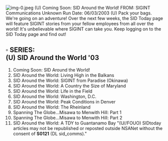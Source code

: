![img-0.jpeg](img-0.jpeg)
(U) Coming Soon: SID Around the World!
FROM: SIGINT Communications
Unknown
Run Date: 06/03/2003
(U) Pack your bags. We're going on an adventure! Over the next few weeks, the SID Today page will feature SIGINT stories from your fellow employees from all over the world! It's unbelievable where SIGINT can take you. Keep logging on to the SID Today page and find out!

## $\square$ SERIES: <br> (U) SID Around the World '03

1. Coming Soon: SID Around the World!
2. SID Around the World: Living High in the Balkans
3. SID Around the World: SIGINT from Paradise (Okinawa)
4. SID Around the World: A Country the Size of Maryland
5. SID Around the World: Life in the Field
6. SID Around the World: Washington, D.C.
7. SID Around the World: Peak Conditions in Denver
8. SID Around the World: The Rheinland
9. Spanning The Globe...Misawa to Menwith Hill: Part 1
10. Spanning The Globe...Misawa to Menwith Hill: Part 2
11. SID Around the World: A TDY to Guantanamo Bay
"(U//FOUO) SIDtoday articles may not be republished or reposted outside NSANet without the consent of $\mathbf{S 0 1 2 1}$ (DL sid_comms)."
